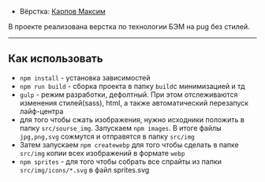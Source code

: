 
* Вёрстка: [Карпов Максим](https://github.com/fess986)

В проекте реализована верстка по технологии БЭМ на pug без стилей.

---

## Как использовать

* `npm install` - установка зависимостей
* `npm run build` - сборка проекта в папку `build`с минимизацией и тд
* `gulp` - режим разработки, дефолтный. При этом отслеживаются изменения стилей(sass), html, а также автоматический перезапуск лайф-центра
* для того чтобы сжать изображения, нужно исходники положить в папку `src/sourse_img`. Запускаем `npm images`. В итоге файлы `jpg,png,svg` сожмутся и отправятся в папку `src/img`
* Затем запускаем `npm createwebp` для того чтобы сделать в папке `src/img` копии всех изображений в формате `webp`
* `npm sprites` - для того чтобы собрать все спрайты из папки `src/img/icons/*.svg` в файл sprites.svg
